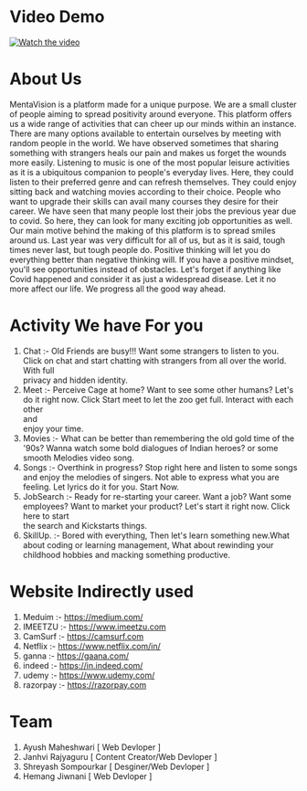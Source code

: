 # Video Demo
[![Watch the video](https://i.imgur.com/ltoeZAt.png)](https://www.youtube.com/watch?v=XfDXwT79xRA)

# About Us
MentaVision is a platform made for a unique purpose. We are a small cluster of people aiming to spread positivity around everyone. This platform offers us a wide range of activities that can cheer up our minds within an instance. There are many options available to entertain ourselves by meeting with random people in the world. We have observed sometimes that sharing something with strangers heals our pain and makes us forget the wounds more easily. Listening to music is one of the most popular leisure activities as it is a ubiquitous companion to people's everyday lives. Here, they could listen to their preferred genre and can refresh themselves. They could enjoy sitting back and watching movies according to their choice. People who want to upgrade their skills can avail many courses they desire for their career. We have seen that many people lost their jobs the previous year due to covid. So here, they can look for many exciting job opportunities as well. Our main motive behind the making of this platform is to spread smiles around us. Last year was very difficult for all of us, but as it is said, tough times never last, but tough people do. Positive thinking will let you do everything better than negative thinking will. If you have a positive mindset, you'll see opportunities instead of obstacles. Let's forget if anything like Covid happened and consider it as just a widespread disease. Let it no more affect our life. We progress all the good way ahead.
# Activity We have For you
1. Chat      :- Old Friends are busy!!! Want some strangers to listen to you. Click on chat and start chatting with strangers from all over the world. With full               
                privacy and hidden identity.
3. Meet      :- Perceive Cage at home? Want to see some other humans? Let's do it right now. Click Start meet to let the zoo get full. Interact with each other   
                and   
                enjoy your time.
5. Movies    :- What can be better than remembering the old gold time of the '90s? Wanna watch some bold dialogues of Indian heroes? or some smooth Melodies 
                video song.
6. Songs     :- Overthink in progress? Stop right here and listen to some songs and enjoy the melodies of singers. Not able to express what you are feeling. Let 
                lyrics do it for you. Start Now.
8. JobSearch :- Ready for re-starting your career. Want a job? Want some employees? Want to market your product? Let's start it right now. Click here to start    
                the search and Kickstarts things.
10. SkillUp.  :- Bored with everything, Then let's learn something new.What about coding or learning management, What about rewinding your childhood hobbies and 
                 macking something productive.
                 
# Website Indirectly used 
1. Meduim   :- https://medium.com/
2. IMEETZU  :- https://www.imeetzu.com
3. CamSurf  :- https://camsurf.com
4. Netflix  :- https://www.netflix.com/in/
5. ganna    :- https://gaana.com/
6. indeed   :- https://in.indeed.com/
7. udemy    :- https://www.udemy.com/
8. razorpay :- https://razorpay.com 

# Team 
1. Ayush Maheshwari [ Web Devloper ]
2. Janhvi Rajyaguru [ Content Creator/Web Devloper ]
3. Shreyash Sompourkar [ Desginer/Web Devloper ]
4. Hemang Jiwnani [ Web Devloper ]
